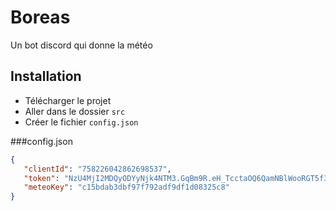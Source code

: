 # Boreas
 Un bot discord qui donne la météo
 
 ## Installation 
 - Télécharger le projet 
 - Aller dans le dossier ```src```
 - Créer le fichier ```config.json```
 
 ###config.json
 ```json
 {
    "clientId": "758226042862698537",
	"token": "NzU4MjI2MDQyODYyNjk4NTM3.GqBm9R.eH_TcctaOQ6QamNBlWooRGT5f3iu9FK7XmfA94",
    "meteoKey": "c15bdab3dbf97f792adf9df1d08325c8"
}
```
